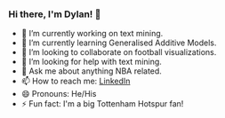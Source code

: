 ### Hi there, I'm Dylan! 👋

- 🔭 I’m currently working on text mining.
- 🌱 I’m currently learning Generalised Additive Models.
- 👯 I’m looking to collaborate on football visualizations.
- 🤔 I’m looking for help with text mining.
- 💬 Ask me about anything NBA related.
- 📫 How to reach me: [LinkedIn](https://www.linkedin.com/in/dylanwu101/)
- 😄 Pronouns: He/His
- ⚡ Fun fact: I'm a big Tottenham Hotspur fan!

